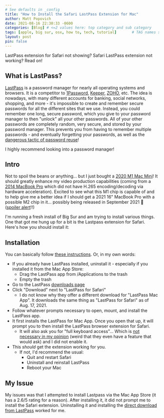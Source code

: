 ```yaml
---
# See defaults in _config
title: "How to Install the Safari LastPass Extension for Mac"
author: Matt Popovich
date: 2021-08-16 22:30:33 -0600
categories: [Blog] # <=2 values here: top category and sub category
tags: [apple, big sur, osx, how to, tech, tutorial]       # TAG names should always be lowercase
layout: post
pin: false
---
```


LastPass extension for Safari not showing? Safari LastPass extension not working? Read on!

## What is LastPass?
[LastPass](https://www.lastpass.com/) is a password manager for nearly all operating systems and browsers. It is a competitor to [1Password](https://1password.com/), [Keeper](https://www.keepersecurity.com/), [ZOHO](https://www.zoho.com/vault/), etc. The idea is nowadays, with many different accounts for banking, social networks, shopping, and more - it's impossible to create and remember secure passwords for all the different sites that we use. Instead, you could remember one long, secure password, which you give to your password manager to then "unlock" all your other passwords. All of your other passwords are completely random, very secure, and stored by your password manager. This prevents you from having to remember multiple passwords - and eventually forgetting your passwords, as well as the [dangerous tactic of password reuse](https://expertinsights.com/insights/5-reasons-you-should-never-reuse-passwords/)!

I highly recommend looking into a password manager!

## Intro
Not to spoil the beans or anything... but I just bought a [2020 M1 Mac Mini](https://support.apple.com/kb/SP823?locale=en_US)! It should greatly enhance my video production capabilities (coming from a [2014 MacBook Pro](https://support.apple.com/kb/SP704?locale=en_US) which did not have H.265 encoding/decoding via hardware acceleration). Excited to see what this M1 chip is capable of and to help give me a better idea if I should get a 2021 16" MacBook Pro with a possible M2 chip in it... possibly being released in September 2021 🤞 ([spoiler alert](https://www.apple.com/newsroom/2021/10/apple-unveils-game-changing-macbook-pro/)!!)

I'm running a fresh install of Big Sur and am trying to install various things. One that got me hung up for a bit is the Lastpass extension for Safari. Here's how you should install it: 

## Installation
You can basically follow [these instructions](https://support.logmeininc.com/lastpass/help/how-do-i-install-the-safari-app-extension-on-my-mac-lp010097). Or, in my own words:
* If you already have LastPass installed, uninstall it - especially if you installed it from the Mac App Store:
  * Drag the LastPass app from /Applications to the trash
  * Empty the trash
* Go to the LastPass [downloads page](https://lastpass.com/misc_download2.php)
* Click "Download" next to "LastPass for Safari"
  * I do not know why they offer a different download for "LastPass Mac App". It downloads the same thing as "LastPass for Safari" as of Aug. 17, 2021. 
* Follow whatever prompts necessary to open, mount, and install the LastPass app. 
* It first installs the LastPass for Mac App. Once you open that up, it will prompt you to then install the LastPass browser extension for Safari. 
  * It will also ask you for "full keyboard access"... Which is [not necessary in my opinion](https://support.logmeininc.com/lastpass/help/why-do-i-nbsp-see-a-message-that-lastpassapp-would-like-to-receive-keystrokes-from-any-application-and-should-i-nbsp-allow-it) (weird that they even have a feature that would ask) and I did not enable it. 
* This *should* get the extension working for you.
  * If not, I'd recommend the usual: 
    * Quit and restart Safari
    * Uninstall and reinstall LastPass
    * Reboot your Mac 

## My Issue
My issues was that I attempted to install Lastpass via the Mac App Store (it has a 2.6/5 rating for a reason). After installing it, it did not prompt me to install the Safari extension.  Uninstalling it and installing the [direct download from LastPass](https://lastpass.com/misc_download2.php) worked for me. 


